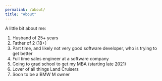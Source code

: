```yaml
---
permalink: /about/
title: "About"
---
```


A little bit about me:

1. Husband of 25+ years
2. Father of 2 (18+)
3. Part time, and likely not very good software developer, who is trying to get better
4. Full time sales engineer at a software company
5. Going to grad school to get my MBA (starting late 2021)
6. Lover of all things Land Cruisers
7. Soon to be a BMW M owner
